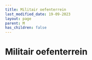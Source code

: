 ```yaml
---
title: Militair oefenterrein
last_modified_date: 19-09-2023
layout: page
parent: M
has_children: false
---
```


Militair oefenterrein
=====================

